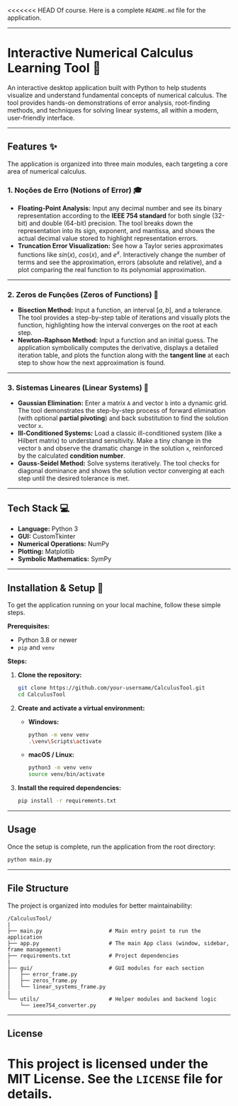 <<<<<<< HEAD
Of course. Here is a complete `README.md` file for the application.

-----

# Interactive Numerical Calculus Learning Tool 🧮

An interactive desktop application built with Python to help students visualize and understand fundamental concepts of numerical calculus. The tool provides hands-on demonstrations of error analysis, root-finding methods, and techniques for solving linear systems, all within a modern, user-friendly interface.

-----

## Features ✨

The application is organized into three main modules, each targeting a core area of numerical calculus.

### **1. Noções de Erro (Notions of Error) 🎓**

  * **Floating-Point Analysis:** Input any decimal number and see its binary representation according to the **IEEE 754 standard** for both single (32-bit) and double (64-bit) precision. The tool breaks down the representation into its sign, exponent, and mantissa, and shows the actual decimal value stored to highlight representation errors.
  * **Truncation Error Visualization:** See how a Taylor series approximates functions like $sin(x)$, $cos(x)$, and $e^x$. Interactively change the number of terms and see the approximation, errors (absolute and relative), and a plot comparing the real function to its polynomial approximation.

-----

### **2. Zeros de Funções (Zeros of Functions) 🎯**

  * **Bisection Method:** Input a function, an interval $[a, b]$, and a tolerance. The tool provides a step-by-step table of iterations and visually plots the function, highlighting how the interval converges on the root at each step.
  * **Newton-Raphson Method:** Input a function and an initial guess. The application symbolically computes the derivative, displays a detailed iteration table, and plots the function along with the **tangent line** at each step to show how the next approximation is found.

-----

### **3. Sistemas Lineares (Linear Systems) 🔢**

  * **Gaussian Elimination:** Enter a matrix `A` and vector `b` into a dynamic grid. The tool demonstrates the step-by-step process of forward elimination (with optional **partial pivoting**) and back substitution to find the solution vector `x`.
  * **Ill-Conditioned Systems:** Load a classic ill-conditioned system (like a Hilbert matrix) to understand sensitivity. Make a tiny change in the vector `b` and observe the dramatic change in the solution `x`, reinforced by the calculated **condition number**.
  * **Gauss-Seidel Method:** Solve systems iteratively. The tool checks for diagonal dominance and shows the solution vector converging at each step until the desired tolerance is met.

-----

## Tech Stack 💻

  * **Language:** Python 3
  * **GUI:** CustomTkinter
  * **Numerical Operations:** NumPy
  * **Plotting:** Matplotlib
  * **Symbolic Mathematics:** SymPy

-----

## Installation & Setup 🚀

To get the application running on your local machine, follow these simple steps.

**Prerequisites:**

  * Python 3.8 or newer
  * `pip` and `venv`

**Steps:**

1.  **Clone the repository:**

    ```bash
    git clone https://github.com/your-username/CalculusTool.git
    cd CalculusTool
    ```

2.  **Create and activate a virtual environment:**

      * **Windows:**
        ```bash
        python -m venv venv
        .\venv\Scripts\activate
        ```
      * **macOS / Linux:**
        ```bash
        python3 -m venv venv
        source venv/bin/activate
        ```

3.  **Install the required dependencies:**

    ```bash
    pip install -r requirements.txt
    ```

-----

## Usage

Once the setup is complete, run the application from the root directory:

```bash
python main.py
```

-----

## File Structure

The project is organized into modules for better maintainability:

```
/CalculusTool/
|
├── main.py                     # Main entry point to run the application
├── app.py                      # The main App class (window, sidebar, frame management)
├── requirements.txt            # Project dependencies
|
├── gui/                        # GUI modules for each section
│   ├── error_frame.py
│   ├── zeros_frame.py
│   └── linear_systems_frame.py
|
└── utils/                      # Helper modules and backend logic
    └── ieee754_converter.py
```

-----

## License

This project is licensed under the MIT License. See the `LICENSE` file for details.
=======
